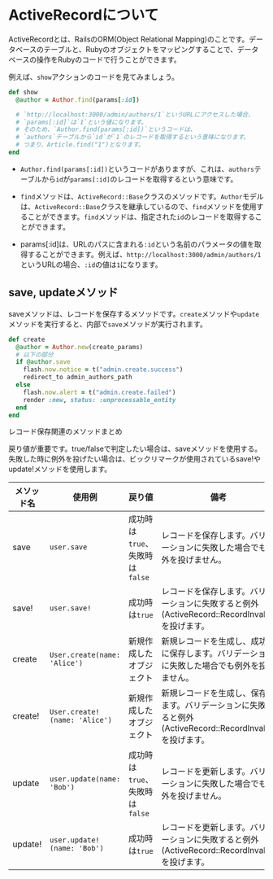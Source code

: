 # ActiveRecordについて

ActiveRecordとは、RailsのORM(Object Relational Mapping)のことです。データベースのテーブルと、Rubyのオブジェクトをマッピングすることで、データベースの操作をRubyのコードで行うことができます。

例えば、`show`アクションのコードを見てみましょう。

```ruby
def show
  @author = Author.find(params[:id])

  # `http://localhost:3000/admin/authors/1`というURLにアクセスした場合、
  # `params[:id]`は`1`という値になります。
  # そのため、`Author.find(params[:id])`というコードは、
  # `authors`テーブルから`id`が`1`のレコードを取得するという意味になります。
  # つまり、Article.find("1")となります。
end
```

- `Author.find(params[:id])`というコードがありますが、これは、`authors`テーブルから`id`が`params[:id]`のレコードを取得するという意味です。

- `find`メソッドは、`ActiveRecord::Base`クラスのメソッドです。`Author`モデルは、`ActiveRecord::Base`クラスを継承しているので、`find`メソッドを使用することができます。`find`メソッドは、指定された`id`のレコードを取得することができます。

- params[:id]は、URLのパスに含まれる`:id`という名前のパラメータの値を取得することができます。例えば、`http://localhost:3000/admin/authors/1`というURLの場合、`:id`の値は`1`になります。

## save, updateメソッド

saveメソッドは、レコードを保存するメソッドです。`create`メソッドや`update`メソッドを実行すると、内部で`save`メソッドが実行されます。

```ruby
def create
  @author = Author.new(create_params)
  # 以下の部分
  if @author.save
    flash.now.notice = t("admin.create.success")
    redirect_to admin_authors_path
  else
    flash.now.alert = t("admin.create.failed")
    render :new, status: :unprocessable_entity
  end
end
```

レコード保存関連のメソッドまとめ

戻り値が重要です。true/falseで判定したい場合は、saveメソッドを使用する。失敗した時に例外を投げたい場合は、ビックリマークが使用されているsave!やupdate!メソッドを使用します。

| メソッド名 | 使用例 | 戻り値 | 備考 |
|---|---|---|---|
| save | `user.save` | 成功時は`true`、失敗時は`false` | レコードを保存します。バリデーションに失敗した場合でも例外を投げません。 |
| save! | `user.save!` | 成功時は`true` | レコードを保存します。バリデーションに失敗すると例外(ActiveRecord::RecordInvalid)を投げます。 |
| create | `User.create(name: 'Alice')` | 新規作成したオブジェクト | 新規レコードを生成し、成功時に保存します。バリデーションに失敗した場合でも例外を投げません。 |
| create! | `User.create!(name: 'Alice')` | 新規作成したオブジェクト | 新規レコードを生成し、保存します。バリデーションに失敗すると例外(ActiveRecord::RecordInvalid)を投げます。 |
| update | `user.update(name: 'Bob')` | 成功時は`true`、失敗時は`false` | レコードを更新します。バリデーションに失敗した場合でも例外を投げません。 |
| update! | `user.update!(name: 'Bob')` | 成功時は`true` | レコードを更新します。バリデーションに失敗すると例外(ActiveRecord::RecordInvalid)を投げます。 |
